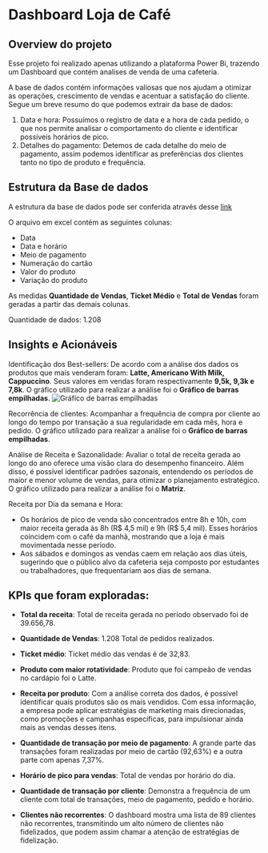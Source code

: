 # Dashboard Loja de Café

## Overview do projeto

Esse projeto foi realizado apenas utilizando a plataforma Power Bi, trazendo um Dashboard que contém analises de venda de uma cafeteria. 

A base de dados contém informações valiosas que nos ajudam a otimizar as operações, crescimento de vendas e acentuar a satisfação do cliente. Segue um breve resumo do que podemos extrair da base de dados: 

1. Data e hora: Possuímos o registro de data e a hora de cada pedido, o que nos permite analisar o comportamento do cliente e identificar possíveis horários de pico.
2. Detalhes do pagamento: Detemos de cada detalhe do meio de pagamento, assim podemos identificar as preferências dos clientes tanto no tipo de produto e frequência. 



## Estrutura da Base de dados 

A estrutura da base de dados pode ser conferida através desse [link](https://www.kaggle.com/datasets/ihelon/coffee-sales/data)

O arquivo em excel contém as seguintes colunas: 
* Data
* Data e horário
* Meio de pagamento
* Numeração do cartão
* Valor do produto
* Variação do produto
  
As medidas **Quantidade de Vendas**, **Ticket Médio** e **Total de Vendas** foram geradas a partir das demais colunas. 

Quantidade de dados: 1.208


## Insights e Acionáveis 

Identificação dos Best-sellers: De acordo com a análise dos dados os produtos que mais venderam foram: **Latte, Americano With Milk, Cappuccino**. Seus valores em vendas foram respectivamente **9,5k, 9,3k e 7,8k**. O gráfico utilizado para realizar a análise foi o **Gráfico de barras empilhadas**. ![Gráfico de barras empilhadas](https://imgur.com/CxDanoh)

Recorrência de clientes: Acompanhar a frequência de compra por cliente ao longo do tempo por transação a sua regularidade em cada mês, hora e pedido. O gráfico utilizado para realizar a análise foi o **Gráfico de barras empilhadas**.

Análise de Receita e Sazonalidade: Avaliar o total de receita gerada ao longo do ano oferece uma visão clara do desempenho financeiro. Além disso, é possível identificar padrões sazonais, entendendo os períodos de maior e menor volume de vendas, para otimizar o planejamento estratégico. O gráfico utilizado para realizar a análise foi o **Matriz**.

Receita por Dia da semana e Hora: 
* Os horários de pico de venda são concentrados entre 8h e 10h, com maior receita gerada às 8h (R$ 4,5 mil) e 9h (R$ 5,4 mil). Esses horários coincidem com o café da manhã, mostrando que a loja é mais movimentada nesse período. 
* Aos sábados e domingos as vendas caem em relação aos dias úteis, sugerindo que o público alvo da cafeteria seja composto por estudantes ou trabalhadores, que frequentariam aos dias de semana. 


## KPIs que foram exploradas:

* **Total da receita**: Total de receita gerada no período observado foi de 39.656,78.

* **Quantidade de Vendas**: 1.208 Total de pedidos realizados.

* **Ticket médio**: Ticket médio das vendas é de 32,83. 

* **Produto com maior rotatividade**: Produto que foi campeão de vendas no cardápio foi o Latte.

* **Receita por produto**: Com a análise correta dos dados, é possível identificar quais produtos são os mais vendidos. Com essa informação, a empresa pode aplicar estratégias de marketing mais direcionadas, como promoções e campanhas específicas, para impulsionar ainda mais as vendas desses itens. 


* **Quantidade de transação por meio de pagamento**: A grande parte das transações foram realizadas por meio de cartão (92,63%) e a outra parte com apenas 7,37%. 

* **Horário de pico para vendas**: Total de vendas por horário do dia.

* **Quantidade de transação por cliente**: Demonstra a frequência de um cliente com total de transações, meio de pagamento, pedido e horário.

* **Clientes não recorrentes**: O dashboard mostra uma lista de 89 clientes não recorrentes, transmitindo um alto número de clientes não fidelizados, que podem assim chamar a atenção de estratégias de fidelização. 

 

